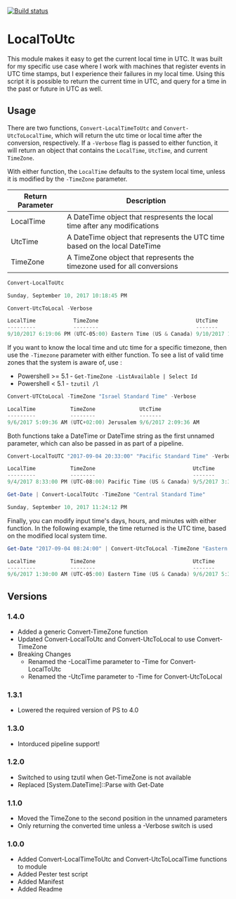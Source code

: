 [![Build status](https://ci.appveyor.com/api/projects/status/00kurvfj7ih1vat0/branch/master?svg=true
)](https://ci.appveyor.com/project/gmoshe27/powershell/branch/master)

# LocalToUtc

This module makes it easy to get the current local time in UTC. It was built for my specific use case where
I work with machines that register events in UTC time stamps, but I experience their failures in my local time.
Using this script it is possible to return the current time in UTC, and query for a time in the past or future 
in UTC as well.

## Usage
There are two functions, `Convert-LocalTimeToUtc` and `Convert-UtcToLocalTime`, which will return the utc
time or local time after the conversion, respectively. If a `-Verbose` flag is passed to either function,
it will return an object that contains the `LocalTime`, `UtcTime`, and current `TimeZone`. 

With either function, the `LocalTime` defaults to the system local time, unless it is modified by
the `-TimeZone` parameter.

Return Parameter | Description
---|---
LocalTime | A DateTime object that respresents the local time after any modifications
UtcTime | A DateTime object that represents the UTC time based on the local DateTime
TimeZone | A TimeZone object that represents the timezone used for all conversions

```powershell
Convert-LocalToUtc

Sunday, September 10, 2017 10:18:45 PM

Convert-UtcToLocal -Verbose

LocalTime            TimeZone                               UtcTime
---------            --------                               -------
9/10/2017 6:19:06 PM (UTC-05:00) Eastern Time (US & Canada) 9/10/2017 10:19:06 PM
```

If you want to know the local time and utc time for a specific timezone, then use the `-Timezone` parameter with
either function. To see a list of valid time zones that the system is aware of, use :
- Powershell >= 5.1 - `Get-TimeZone -ListAvailable | Select Id`  
- Powershell < 5.1 - `tzutil /l`

```powershell
Convert-UTCtoLocal -TimeZone "Israel Standard Time" -Verbose

LocalTime           TimeZone              UtcTime
---------           --------              -------
9/6/2017 5:09:36 AM (UTC+02:00) Jerusalem 9/6/2017 2:09:36 AM
```

Both functions take a DateTime or DateTime string as the first unnamed parameter, which
can also be passed in as part of a pipeline.

```powershell
Convert-LocalToUTC "2017-09-04 20:33:00" "Pacific Standard Time" -Verbose

LocalTime           TimeZone                               UtcTime
---------           --------                               -------
9/4/2017 8:33:00 PM (UTC-08:00) Pacific Time (US & Canada) 9/5/2017 3:33:00 AM

Get-Date | Convert-LocalToUtc -TimeZone "Central Standard Time"

Sunday, September 10, 2017 11:24:12 PM
```

Finally, you can modify input time's days, hours, and minutes with either function. In
the following example, the time returned is the UTC time, based on the modified local system
time.

```powershell
Get-Date "2017-09-04 08:24:00" | Convert-UtcToLocal -TimeZone "Eastern Standard Time" -AddDays 2 -AddHours -3 -AddMinutes 6 -Verbose

LocalTime           TimeZone                               UtcTime
---------           --------                               -------
9/6/2017 1:30:00 AM (UTC-05:00) Eastern Time (US & Canada) 9/6/2017 5:30:00 AM
```

## Versions

### 1.4.0
* Added a generic Convert-TimeZone function
* Updated Convert-LocalToUtc and Convert-UtcToLocal to use Convert-TimeZone
* Breaking Changes
  - Renamed the -LocalTime parameter to -Time for Convert-LocalToUtc
  - Renamed the -UtcTime parameter to -Time for Convert-UtcToLocal

### 1.3.1
* Lowered the required version of PS to 4.0

### 1.3.0
* Intorduced pipeline support!

### 1.2.0

* Switched to using tzutil when Get-TimeZone is not available
* Replaced [System.DateTime]::Parse with Get-Date

### 1.1.0

* Moved the TimeZone to the second position in the unnamed parameters
* Only returning the converted time unless a -Verbose switch is used

### 1.0.0

* Added Convert-LocalTimeToUtc and Convert-UtcToLocalTime functions to module
* Added Pester test script
* Added Manifest
* Added Readme
